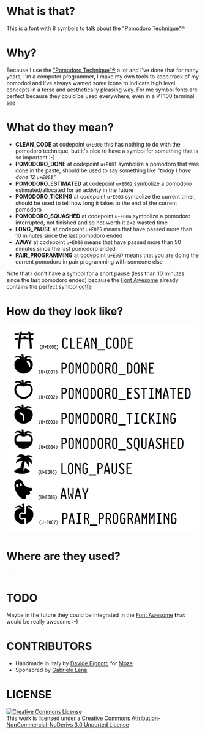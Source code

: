 # What is that?
This is a font with 8 symbols to talk about the ["Pomodoro Technique"®](http://pomodorotechnique.com/)

# Why?
Because I use the ["Pomodoro Technique"®](http://pomodorotechnique.com/) a lot and I've done that for many years, I'm a computer programmer, I make my own tools to keep track of my pomodori and I've always wanted some icons to indicate high level concepts in a terse and aesthetically pleasing way. For me symbol fonts are perfect because they could be used everywhere, even in a VT100 terminal [see](https://github.com/gabrielelana/awesome-terminal-fonts)

# What do they mean?
* **CLEAN_CODE** at codepoint `u+E000` this has nothing to do with the pomodoro technique, but it's nice to have a symbol for something that is so important :-)
* **POMODORO_DONE** at codepoint `u+E001` symbolize a pomodoro that was done in the paste, should be used to say something like _"today I have done 12 `u+E001`"_
* **POMODORO_ESTIMATED** at codepoint `u+E002` symbolize a pomodoro estimated/allocated for an activity in the future
* **POMODORO_TICKING** at codepoint `u+E003` symbolize the current timer, should be used to tell how long it takes to the end of the current pomodoro
* **POMODORO_SQUASHED** at codepoint `u+E004` symbolize a pomodoro interrupted, not finished and so not worth it aka wasted time
* **LONG_PAUSE** at codepoint `u+E005` means that have passed more than 10 minutes since the last pomodoro ended
* **AWAY** at codepoint `u+E006` means that have passed more than 50 minutes since the last pomodoro ended
* **PAIR_PROGRAMMING** at codepoint `u+E007` means that you are doing the current pomodoro in pair programming with someone else

Note that I don't have a symbol for a short pause (less than 10 minutes since the last pomodoro ended) because the [Font Awesome](http://fontawesome.io) already contains the perfect symbol [coffe](http://fontawesome.io/icon/coffee)

# How do they look like?
![pomicons](https://github.com/gabrielelana/pomicons/raw/master/.screenshots/pomicons.png)

# Where are they used?
...

# TODO
Maybe in the future they could be integrated in the [Font Awesome](http://fontawesome.io) **that** would be really awesome :-)

# CONTRIBUTORS
* Handmade in Italy by [Davide Bignotti](http://www.davidebignotti.com) for [Moze](www.mozestudio.com)
* Sponsored by [Gabriele Lana](http://gabrielelana.it)

# LICENSE
<a rel="license" href="http://creativecommons.org/licenses/by-nc-nd/3.0/"><img alt="Creative Commons License" style="border-width:0" src="http://i.creativecommons.org/l/by-nc-nd/3.0/88x31.png" /></a><br />This work is licensed under a <a rel="license" href="http://creativecommons.org/licenses/by-nc-nd/3.0/">Creative Commons Attribution-NonCommercial-NoDerivs 3.0 Unported License</a>

